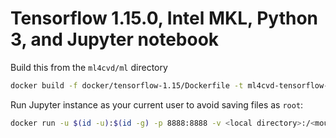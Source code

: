 # Tensorflow 1.15.0, Intel MKL, Python 3, and Jupyter notebook

Build this from the `ml4cvd/ml` directory

```bash
docker build -f docker/tensorflow-1.15/Dockerfile -t ml4cvd-tensorflow-1.15.0-gpu-py3-jupyter:latest .
```

Run Jupyter instance as your current user to avoid saving files as `root`:

```bash
docker run -u $(id -u):$(id -g) -p 8888:8888 -v <local directory>:/<mount point> -it ml4cvd-tensorflow-1.15.0-gpu-py3-jupyter:latest
```

